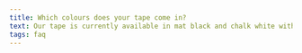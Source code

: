 ```yaml
---
title: Which colours does your tape come in?
text: Our tape is currently available in mat black and chalk white with our signature yellow colour coming soon!
tags: faq
---
```

